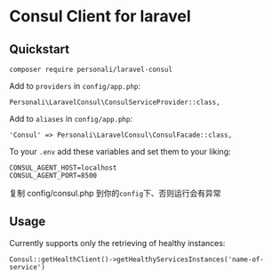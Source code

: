# Consul Client for laravel

## Quickstart

```
composer require personali/laravel-consul
```

Add to `providers` in `config/app.php`:

```
Personali\LaravelConsul\ConsulServiceProvider::class,
```

Add to `aliases` in `config/app.php`:

```
'Consul' => Personali\LaravelConsul\ConsulFacade::class,
```

To your `.env` add these variables and set them to your liking:

```
CONSUL_AGENT_HOST=localhost
CONSUL_AGENT_PORT=8500
```


复制 config/consul.php 到你的`config`下、否则运行会有异常

## Usage

Currently supports only the retrieving  of healthy instances:
```
Consul::getHealthClient()->getHealthyServicesInstances('name-of-service')
```

